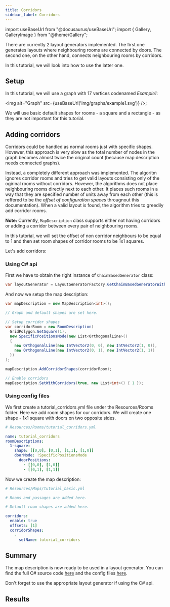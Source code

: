 ```yaml
---
title: Corridors
sidebar_label: Corridors
---
```


import useBaseUrl from "@docusaurus/useBaseUrl";
import { Gallery, GalleryImage } from "@theme/Gallery";

There are currently 2 layout generators implemented. The first one generates layouts where neighbouring rooms are connected by doors. The second one, on the other hand, connects neighbouring rooms by corridors.

In this tutorial, we will look into how to use the latter one.

## Setup
In this tutorial, we will use a graph with 17 vertices codenamed *Example1*:

<img alt="Graph" src={useBaseUrl('img/graphs/example1.svg')} />;

We will use basic default shapes for rooms - a square and a rectangle - as they are not important for this tutorial.

## Adding corridors

Corridors could be handled as normal rooms just with specific shapes. Hovewer, this approach is very slow as the total number of nodes in the graph becomes almost twice the original count (because map description needs connected graphs).

Instead, a completely different approach was implemented. The algoritm ignores corridor rooms and tries to get valid layouts consisting only of the ogirinal rooms without corridors. Hovewer, the algorithms does not place neighbouring rooms directly next to each other. It places such rooms in a way that they are specified number of units away from each other (this is reffered to be the *offset of configuration spaces* througnout this documentation). When a valid layout is found, the algorithm tries to greedily add corridor rooms.

**Note:** Currently, `MapDescription` class supports either not having corridors or adding a corridor between every pair of neighbouring rooms.

In this tutorial, we will set the offset of non corridor neighbours to be equal to 1 and then set room shapes of corridor rooms to be 1x1 squares.

Let's add corridors:

### Using C# api

First we have to obtain the right instance of `ChainBasedGenerator` class:

```csharp
var layoutGenerator = LayoutGeneratorFactory.GetChainBasedGeneratorWithCorridors<int>(new List<int>() { 1 });
```

And now we setup the map description:

```csharp
var mapDescription = new MapDescription<int>();

// Graph and default shapes are set here.

// Setup corridor shapes
var corridorRoom = new RoomDescription(
  GridPolygon.GetSquare(1),
  new SpecificPositionsMode(new List<OrthogonalLine>()
  {
    new OrthogonalLine(new IntVector2(0, 0), new IntVector2(1, 0)),
    new OrthogonalLine(new IntVector2(0, 1), new IntVector2(1, 1))
  })
);

mapDescription.AddCorridorShapes(corridorRoom);

// Enable corridors
mapDescription.SetWithCorridors(true, new List<int>() { 1 });
```

### Using config files
We first create a tutorial_corridors.yml file under the Resources/Rooms folder. Here we add room shapes for our corridors. We will create one shape - 1x1 square with doors on two opposite sides. 

```yaml
# Resources/Rooms/tutorial_corridors.yml

name: tutorial_corridors
roomDescriptions:
  1-square:
    shape: [[0,0], [0,1], [1,1], [1,0]]
    doorMode: !SpecificPositionsMode
      doorPositions: 
        - [[0,0], [1,0]]
        - [[0,1], [1,1]]
```
Now we create the map description:

```yaml
# Resources/Maps/tutorial_basic.yml

# Rooms and passages are added here.

# Default room shapes are added here.

corridors:
  enable: true
  offsets: [1]
  corridorShapes:
    -
      setName: tutorial_corridors
```

## Summary
The map description is now ready to be used in a layout generator. You can find the full C# source code [here](https://github.com/OndrejNepozitek/ProceduralLevelGenerator/blob/master/Sandbox/Examples/CorridorsExample.cs) and the config files [here](https://github.com/OndrejNepozitek/ProceduralLevelGenerator/tree/master/Resources).

Don't forget to use the appropriate layout generator if using the C# api.

## Results

<Gallery cols={4}>
  <GalleryImage src="img/corridors/0.jpg" />
  <GalleryImage src="img/corridors/1.jpg" />
  <GalleryImage src="img/corridors/2.jpg" />
  <GalleryImage src="img/corridors/3.jpg" />
</Gallery>
